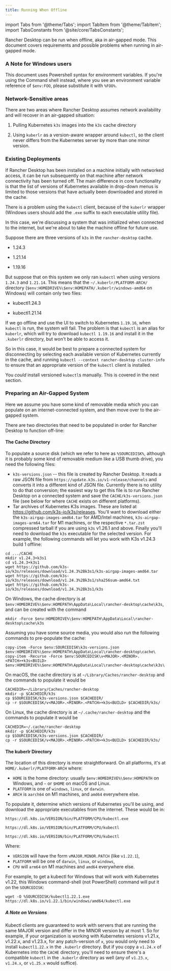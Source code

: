 ```yaml
---
title: Running When Offline
---
```


import Tabs from '@theme/Tabs';
import TabItem from '@theme/TabItem';
import TabsConstants from '@site/core/TabsConstants';

<head>
  <link rel="canonical" href="https://docs.rancherdesktop.io/how-to-guides/running-air-gapped"/>
</head>

Rancher Desktop can be run when offline, aka in air-gapped mode. This document covers requirements
and possible problems when running in air-gapped mode.

### A Note for Windows users

This document uses Powershell syntax for environment variables. If you're using the Command shell
instead, where you see an environment variable reference of `$env:FOO`, please substitute it with `%FOO%`.

### Network-Sensitive areas

There are two areas where Rancher Desktop assumes network availability and will recover in an air-gapped situation:

1. Pulling Kubernetes `k3s` images into the `k3s` cache directory

2. Using `kuberlr` as a version-aware wrapper around `kubectl`, so the client never differs from the Kubernetes server by more than one minor version.

### Existing Deployments

If Rancher Desktop has been installed on a machine initially with networked access, it can
be run subsequently on that machine after network connectivity has been turned off. The main
difference in core functionality is that the list of versions of Kubernetes available in drop-down menus
is limited to those versions that have actually been downloaded and stored in the cache.

There is a problem using the `kubectl` client, because of the `kuberlr` wrapper (Windows users should add the `.exe` suffix to each executable utility file).

In this case, we're discussing a system that was initialized when connected to the internet, but we're about
to take the machine offline for future use.

Suppose there are three versions of `k3s` in the `rancher-desktop` cache.

- 1.24.3

- 1.21.14

- 1.19.16

But suppose that on this system we only ran `kubectl` when using versions `1.24.3` and `1.21.14`. This means that
the `~/.kuberlr/PLATFORM-ARCH/` directory (`$env:HOMEDRIVE%\$env:HOMEPATH/.kuberlr/windows-amd64` on Windows) will contain only two files:

- kubectl1.24.3

- kubectl1.21.14

If we go offline and use the UI to switch to Kubernetes `1.19.16`, when `kubectl` is run, the system will fail.
The problem is that `kubectl` is an alias for `kuberlr`, which will try to download `kubectl 1.19.16` and install it
in the `.kuberlr` directory, but won't be able to access it.

So in this case, it would be best to prepare a connected system for disconnecting by selecting each available version of 
Kubernetes currently in the cache, and running `kubectl --context rancher-desktop cluster-info` to ensure that an appropriate
version of the `kubectl` client is installed.

You _could_ install versioned `kubectl`s manually. This is covered in the next section.

### Preparing an Air-Gapped System

Here we assume you have some kind of removable media which you can populate on an internet-connected system, and then move over to the air-gapped system.

There are two directories that need to be populated in order for Rancher Desktop to function off-line:

#### The Cache Directory

To populate a source disk (which we refer to here as `%SOURCEDISK%`, although it is probably some kind of removable medium like a USB thumb drive), you need the following files:

* `k3s-versions.json` -- this file is created by Rancher Desktop. It reads a raw JSON file from `https://update.k3s.io/v1-release/channels` and converts it into a different kind of JSON file. Currently there is no utility to do that conversion; the easiest way to get this file is to run Rancher Desktop on a connected system and save the `CACHE/k3s-versions.json` file (see below for where `CACHE` exists on different platforms).
* Tar archives of Kubernetes K3s images. These are listed at https://github.com/k3s-io/k3s/releases. You'll want to download either the `k3s-airgap-images-amd64.tar` for AMD/Intel machines, `k3s-airgap-images-arm64.tar` for M1 machines, or the respective `*.tar.zst` compressed tarball if you are using `k3s` v1.26.1 and above. Finally you'll need to download the `k3s` executable for the selected version. For example, the following commands will let you work with K3s v1.24.3 build 1 offline:

```
cd .../CACHE
mkdir v1.24.3+k3s1
cd v1.24.3+k3s1
wget https://github.com/k3s-io/k3s/releases/download/v1.24.3%2Bk3s1/k3s-airgap-images-amd64.tar
wget https://github.com/k3s-io/k3s/releases/download/v1.24.3%2Bk3s1/sha256sum-amd64.txt
wget https://github.com/k3s-io/k3s/releases/download/v1.24.3%2Bk3s1/k3s
```

<Tabs groupId="os" defaultValue={TabsConstants.defaultOs}>
  <TabItem value="Windows">

On Windows, the cache directory is at `$env:HOMEDRIVE%\$env:HOMEPATH\AppData\Local\rancher-desktop\cache\k3s`, and can be created with the command

```
mkdir -Force $env:HOMEDRIVE%\$env:HOMEPATH\AppData\Local\rancher-desktop\cache\k3s
```

Assuming you have some source media, you would also run the following commands to pre-populate the cache:

```
copy-item -Force $env:SOURCEDISK\k3s-versions.json $env:HOMEDRIVE%\$env:HOMEPATH\AppData\Local\rancher-desktop\cache\
copy-item -Recurse -Force $env:SOURCEDISK\v<MAJOR>.<MINOR>.<PATCH>+k3s<BUILD> $env:HOMEDRIVE%\$env:HOMEPATH\AppData\Local\rancher-desktop\cache\k3s\
```

  </TabItem>
  <TabItem value="macOS">

On macOS, the cache directory is at `~/Library/Caches/rancher-desktop` and the commands to populate it would be

```
CACHEDIR=~/Library/Caches/rancher-desktop
mkdir -p $CACHEDIR/k3s
cp $SOURCEDISK/k3s-versions.json $CACHEDIR/
cp -r $SOURCEDISK/v<MAJOR>.<MINOR>.<PATCH>+k3s<BUILD> $CACHEDIR/k3s/
```

  </TabItem>
  <TabItem value="Linux">

On Linux, the cache directory is at `~/.cache/rancher-desktop` and the commands to populate it would be

```
CACHEDIR=~/.cache/rancher-desktop
mkdir -p $CACHEDIR/k3s
cp $SOURCEDISK/k3s-versions.json $CACHEDIR/
cp -r $SOURCEDISK/v<MAJOR>.<MINOR>.<PATCH>+k3s<BUILD> $CACHEDIR/k3s/
```

  </TabItem>
</Tabs>

#### The kuberlr Directory

The location of this directory is more straightforward. On all platforms, it's at `HOME/.kuberlr/PLATFORM-ARCH` where:

- `HOME` is the home directory: usually `$env:HOMEDRIVE%\$env:HOMEPATH` on Windows, and `~` or `$HOME` on macOS and Linux.
- `PLATFORM` is one of `windows`, `linux`, or `darwin`.
- `ARCH` is `aarch64` on M1 machines, and `amd64` everywhere else.

To populate it, determine which versions of Kubernetes you'll be using, and download the appropriate executables from the internet. These would be in:

<Tabs groupId="os" defaultValue={TabsConstants.defaultOs}>
  <TabItem value="Windows">

`https://dl.k8s.io/VERSION/bin/PLATFORM/CPU/kubectl.exe`

  </TabItem>
  <TabItem value="macOS">

`https://dl.k8s.io/VERSION/bin/PLATFORM/CPU/kubectl`

  </TabItem>
    <TabItem value="Linux">

`https://dl.k8s.io/VERSION/bin/PLATFORM/CPU/kubectl`

  </TabItem>
</Tabs>

Where:

- `VERSION` will have the form `vMAJOR.MINOR.PATCH` (like `v1.22.1`),
- `PLATFORM` will be one of `darwin`, `linux`, or `windows`,
- `CPU` will `arm64` on M1 machines and `amd64` everywhere else.

For example, to get a kubectl for Windows that will work with Kubernetes v1.22, this Windows command-shell (not PowerShell) command will put it on the `SOURCEDISK`:

```
wget -O %SOURCEDISK/kubectl1.22.1.exe https://dl.k8s.io/v1.22.1/bin/windows/amd64/kubectl.exe
```

##### A Note on Versions

Kubectl clients are guaranteed to work with servers that are running the same MAJOR version and differ in the MINOR version by at most 1. So for example, if your organization is working with Kubernetes versions v1.21.x, v1.22.x, and v1.23.x, for any patch-version of `x`, you would only need to install `kubectl1.22.x` in the `.kuberlr` directory. But if you copy a `v1.24.x` of Kubernetes into the `CACHE` directory, you'll need to ensure there's a compatible `kubectl` in the `.kuberlr` directory as well (any of `v1.23.x`, `v1.24.x`, or `v1.25.x` would suffice). 
